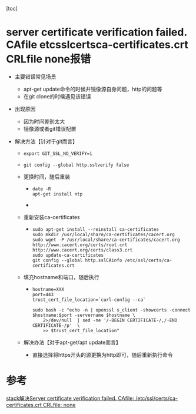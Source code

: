 [toc]

# server certificate verification failed. CAfile etcsslcertsca-certificates.crt CRLfile none报错

- 主要错误常见场景
  - apt-get update命令的时候井镜像源自身问题，http的问题等
  - 在git clone的时候遇见该错误
- 出现原因
  - 因为时间差别太大
  - 镜像源或者git错误配置

- 解决方法【针对于git而言】

  - ```
    export GIT_SSL_NO_VERIFY=1
    ```

  - ```
    git config --global http.sslverify false
    ```

  - 更换时间，随后重装

    - ```
      date -R
      apt-get install ntp
      
      ```

    - 

  - 重新安装ca-certificates

    - ```
      sudo apt-get install --reinstall ca-certificates
      sudo mkdir /usr/local/share/ca-certificates/cacert.org
      sudo wget -P /usr/local/share/ca-certificates/cacert.org http://www.cacert.org/certs/root.crt http://www.cacert.org/certs/class3.crt
      sudo update-ca-certificates
      git config --global http.sslCAinfo /etc/ssl/certs/ca-certificates.crt
      ```

  - 填充hostname和端口，随后执行

    - ```
      hostname=XXX
      port=443
      trust_cert_file_location=`curl-config --ca`
      
      sudo bash -c "echo -n | openssl s_client -showcerts -connect $hostname:$port -servername $hostname \
          2>/dev/null  | sed -ne '/-BEGIN CERTIFICATE-/,/-END CERTIFICATE-/p'  \
          >> $trust_cert_file_location"
      ```

  - 解决办法【对于apt-get/apt update而言】
    - 直接选择将https开头的源更换为http即可，随后重新执行命令

# 参考

[stack解决Server certificate verification failed. CAfile: /etc/ssl/certs/ca-certificates.crt CRLfile: none](https://stackoverflow.com/questions/21181231/server-certificate-verification-failed-cafile-etc-ssl-certs-ca-certificates-c)

